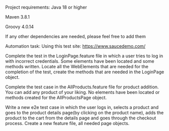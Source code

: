 Project requirements:
Java 18 or higher

Maven 3.8.1

Groovy 4.0.14

If any other dependencies are needed, please feel free to add them 

Automation task:
Using this test site: https://www.saucedemo.com/

Complete the test in the LoginPage.feature file in which a user tries to log in with incorrect credentials. Some elements have been located and some methods written. Locate all the WebElements that are needed for the completion of the test, create the methods that are needed in the LoginPage object.

Complete the test case in the AllProducts.feature file for product addition. You can add any product of your liking. No elements have been located or methods created for the AllProductsPage object.

Write a new e2e test case in which the user logs in, selects a product and goes to the product details page(by clicking on the product name), adds the product to the cart from the details page and goes through the checkout process. Create a new feature file, all needed page objects.
